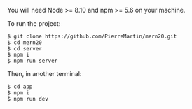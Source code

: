 You will need Node >= 8.10 and npm >= 5.6 on your machine.

To run the project:

    $ git clone https://github.com/PierreMartin/mern20.git
    $ cd mern20
    $ cd server
    $ npm i
    $ npm run server

Then, in another terminal:

    $ cd app
    $ npm i
    $ npm run dev
